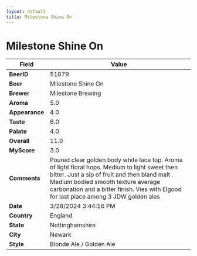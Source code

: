 ```yaml
---
layout: default
title: Milestone Shine On
---
```


# Milestone Shine On

| Field         | Value     |
|---------------|-----------|
| **BeerID** | 51879 |
| **Beer** | Milestone Shine On |
| **Brewer** | Milestone Brewing |
| **Aroma** | 5.0 |
| **Appearance** | 4.0 |
| **Taste** | 6.0 |
| **Palate** | 4.0 |
| **Overall** | 11.0 |
| **MyScore** | 3.0 |
| **Comments** | Poured clear golden body white lace top. Aroma of light floral hops. Medium to light sweet then bitter. Just a sip of fruit and then bland malt . Medium bodied smooth texture average carbonation and a bitter finish. Vies with Elgood for last place among 3 JDW golden ales  |
| **Date** | 3/28/2024 3:44:16 PM |
| **Country** | England |
| **State** | Nottinghamshire |
| **City** | Newark |
| **Style** | Blonde Ale / Golden Ale |
